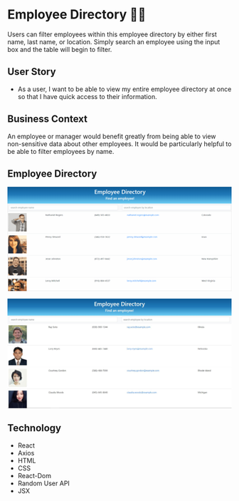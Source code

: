 # Employee Directory  💼👔

Users can filter employees within this employee directory by either first name, last name, or location. Simply search an employee using the input box and the table will begin to filter.

## User Story

* As a user, I want to be able to view my entire employee directory at once so that I have quick access to their information.

## Business Context

An employee or manager would benefit greatly from being able to view non-sensitive data about other employees. It would be particularly helpful to be able to filter employees by name.

## Employee Directory

![employee-directory](img/employee-directory.gif)

![employee-directory](img/employee-directory.jpg)

## Technology 
* React
* Axios
* HTML
* CSS
* React-Dom
* Random User API
* JSX



